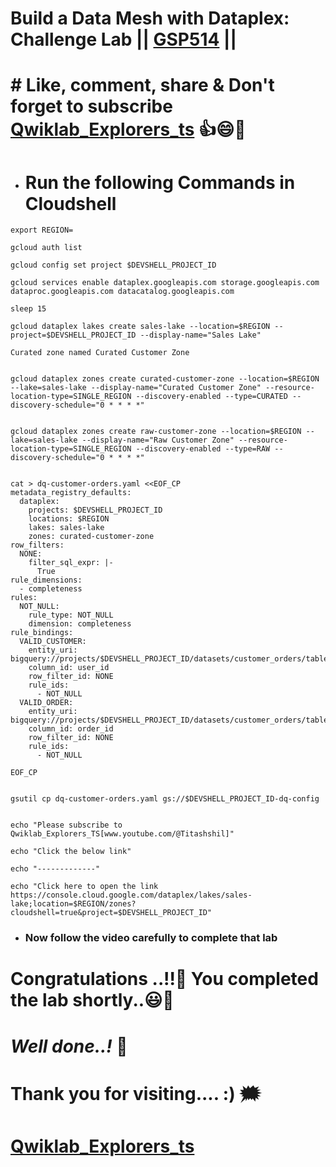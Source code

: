 # Build a Data Mesh with Dataplex: Challenge Lab || [GSP514](https://www.cloudskillsboost.google/course_templates/681/labs/466056) ||

# # Like, comment, share & Don't forget to subscribe [Qwiklab_Explorers_ts](https://youtube.com/@titashshil?si=RgamNu1dc9jVIbJN) 👍😄🤝

* # Run the following Commands in Cloudshell
```
export REGION=
```
```
gcloud auth list

gcloud config set project $DEVSHELL_PROJECT_ID

gcloud services enable dataplex.googleapis.com storage.googleapis.com dataproc.googleapis.com datacatalog.googleapis.com

sleep 15

gcloud dataplex lakes create sales-lake --location=$REGION --project=$DEVSHELL_PROJECT_ID --display-name="Sales Lake"

Curated zone named Curated Customer Zone


gcloud dataplex zones create curated-customer-zone --location=$REGION --lake=sales-lake --display-name="Curated Customer Zone" --resource-location-type=SINGLE_REGION --discovery-enabled --type=CURATED --discovery-schedule="0 * * * *"


gcloud dataplex zones create raw-customer-zone --location=$REGION --lake=sales-lake --display-name="Raw Customer Zone" --resource-location-type=SINGLE_REGION --discovery-enabled --type=RAW --discovery-schedule="0 * * * *"


cat > dq-customer-orders.yaml <<EOF_CP
metadata_registry_defaults:
  dataplex:
    projects: $DEVSHELL_PROJECT_ID
    locations: $REGION
    lakes: sales-lake
    zones: curated-customer-zone
row_filters:
  NONE:
    filter_sql_expr: |-
      True
rule_dimensions:
  - completeness
rules:
  NOT_NULL:
    rule_type: NOT_NULL
    dimension: completeness
rule_bindings:
  VALID_CUSTOMER:
    entity_uri: bigquery://projects/$DEVSHELL_PROJECT_ID/datasets/customer_orders/tables/ordered_items
    column_id: user_id
    row_filter_id: NONE
    rule_ids:
      - NOT_NULL
  VALID_ORDER:
    entity_uri: bigquery://projects/$DEVSHELL_PROJECT_ID/datasets/customer_orders/tables/ordered_items
    column_id: order_id
    row_filter_id: NONE
    rule_ids:
      - NOT_NULL

EOF_CP


gsutil cp dq-customer-orders.yaml gs://$DEVSHELL_PROJECT_ID-dq-config


echo "Please subscribe to Qwiklab_Explorers_TS[www.youtube.com/@Titashshil]"

echo "Click the below link"

echo "-------------"

echo "Click here to open the link https://console.cloud.google.com/dataplex/lakes/sales-lake;location=$REGION/zones?cloudshell=true&project=$DEVSHELL_PROJECT_ID"
```
* ### Now follow the video carefully to complete that lab

# Congratulations ..!!🎉  You completed the lab shortly..😃💯

# *Well done..!* 👏

# Thank you for visiting.... :) 🗯️

# [Qwiklab_Explorers_ts](https://youtube.com/@titashshil?si=RgamNu1dc9jVIbJN)

